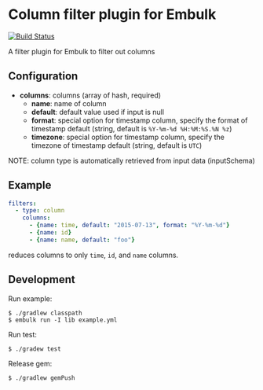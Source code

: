 # Column filter plugin for Embulk

[![Build Status](https://secure.travis-ci.org/sonots/embulk-filter-column.png?branch=master)](http://travis-ci.org/sonots/embulk-filter-column)

A filter plugin for Embulk to filter out columns

## Configuration

- **columns**: columns (array of hash, required)
  - **name**: name of column
  - **default**: default value used if input is null
  - **format**: special option for timestamp column, specify the format of timestamp default (string, default is `%Y-%m-%d %H:%M:%S.%N %z`)
  - **timezone**: special option for timestamp column, specify the timezone of timestamp default (string, default is `UTC`)

NOTE: column type is automatically retrieved from input data (inputSchema)

## Example

```yaml
filters:
  - type: column
    columns:
      - {name: time, default: "2015-07-13", format: "%Y-%m-%d"}
      - {name: id}
      - {name: name, default: "foo"}
```

reduces columns to only `time`, `id`, and `name` columns.

## Development

Run example:

```
$ ./gradlew classpath
$ embulk run -I lib example.yml
```

Run test:

```
$ ./gradew test
```

Release gem:

```
$ ./gradlew gemPush
```
